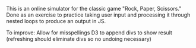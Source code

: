 This is an online simulator for the classic game "Rock, Paper, Scissors." Done as an exercise to practice taking user input and processing it through nested loops to produce an output in JS.

To improve: 
  Allow for misspellings
  D3 to append divs to show result (refreshing should eliminate divs so no undoing necessary)

